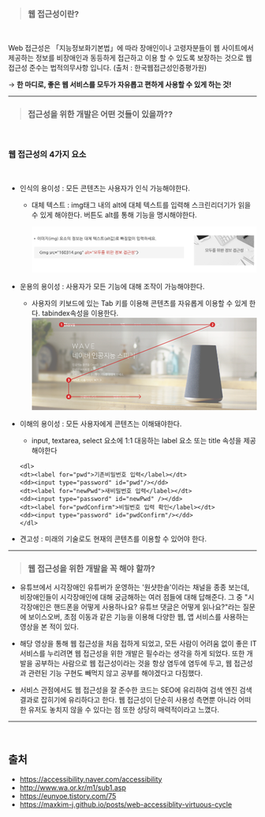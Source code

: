 > ### 웹 접근성이란?

 <br>

Web 접근성은 「지능정보화기본법」에 따라 장애인이나 고령자분들이 웹 사이트에서 제공하는 정보를 비장애인과 동등하게 접근하고 이용 할 수 있도록 보장하는 것으로 웹 접근성 준수는 법적의무사항 입니다. (출처 : 한국웹접근성인증평가원)

$\rightarrow$ **한 마디로, 좋은 웹 서비스를 모두가 자유롭고 편하게 사용할 수 있게 하는 것!**

<hr>

> ### 접근성을 위한 개발은 어떤 것들이 있을까??

<br>

### 웹 접근성의 4가지 요소

  <br>

- 인식의 용이성 : 모든 콘텐츠는 사용자가 인식 가능해야한다.

  - 대체 텍스트 : img태그 내의 alt에 대체 텍스트를 입력해 스크린리더기가 읽을 수 있게 해야한다. 버튼도 alt를 통해 기능을 명시해야한다.

    ![대체텍스트](WA_img/대체텍스트.png)
    <br>

- 운용의 용이성 : 사용자가 모든 기능에 대해 조작이 가능해야한다.

  - 사용자의 키보드에 있는 Tab 키를 이용해 콘텐츠를 자유롭게 이용할 수 있게 한다. tabindex속성을 이용한다.
    ![초점이동](WA_img/초점이동.png)

- 이해의 용이성 : 모든 사용자에게 콘텐츠는 이해돼야한다.

  - input, textarea, select 요소에 1:1 대응하는 label 요소 또는 title 속성을 제공해야한다

  ```
  <dl>
  <dt><label for="pwd">기존비밀번호 입력</label></dt>
  <dd><input type="password" id="pwd"/></dd>
  <dt><label for="newPwd">새비밀번호 입력</label></dt>
  <dd><input type="password" id="newPwd" /></dd>
  <dt><label for="pwdConfirm">비밀번호 입력 확인</label></dt>
  <dd><input type="password" id="pwdConfirm"/></dd>
  </dl>
  ```

- 견고성 : 미래의 기술로도 현재의 콘텐츠를 이용할 수 있어야 한다.

<hr>

> ### 웹 접근성을 위한 개발을 꼭 해야 할까?

- 유튜브에서 시각장애인 유튜버가 운영하는 '원샷한솔'이라는 채널을 종종 보는데, 비장애인들이 시각장애인에 대해 궁금해하는 여러 점들에 대해 답해준다. 그 중 "시각장애인은 핸드폰을 어떻게 사용하나요? 유튜브 댓글은 어떻게 읽나요?"라는 질문에 보이스오버, 초점 이동과 같은 기능을 이용해 다양한 웹, 앱 서비스를 사용하는 영상을 본 적이 있다.

- 해당 영상을 통해 웹 접근성을 처음 접하게 되었고, 모든 사람이 어려움 없이 좋은 IT 서비스를 누리려면 웹 접근성을 위한 개발은 필수라는 생각을 하게 되었다. 또한 개발을 공부하는 사람으로 웹 접근성이라는 것을 항상 염두에 염두에 두고, 웹 접근성과 관련된 기능 구현도 빼먹지 않고 공부를 해야겠다고 다짐했다.

- 서비스 관점에서도 웹 접근성을 잘 준수한 코드는 SEO에 유리하여 검색 엔진 검색 결과로 잡히기에 유리하다고 한다. 웹 접근성이 단순히 사용성 측면뿐 아니라 어떠한 유저도 놓치지 않을 수 있다는 점 또한 상당히 매력적이라고 느꼈다.

<hr>
<br>

## 출처

- https://accessibility.naver.com/accessibility
- http://www.wa.or.kr/m1/sub1.asp
- https://eunyoe.tistory.com/75
- https://maxkim-j.github.io/posts/web-accessiblity-virtuous-cycle

```

```

```

```
